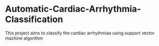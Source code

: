 # Automatic-Cardiac-Arrhythmia-Classification
This project aims to classify the cardiac arrhythmias using support vector machine algorithm
